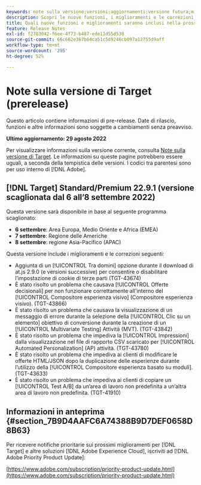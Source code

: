 ```yaml
---
keywords: note sulla versione;versioni;aggiornamenti;versione futura;miglioramenti;nuove funzioni;correzioni;aggiornamenti;prerelease
description: Scopri le nuove funzioni, i miglioramenti e le correzioni, compresi SDK, API e librerie JavaScript, inclusi nella prossima versione di Adobe Target.
title: Quali nuove funzioni e miglioramenti saranno inclusi nella prossima versione?
feature: Release Notes
exl-id: f2783042-f6ee-4f73-b487-ede11d55d530
source-git-commit: 66c662e367b64ca51c5d9246cb097a12755d9aff
workflow-type: tm+mt
source-wordcount: '295'
ht-degree: 52%

---
```


# Note sulla versione di Target (prerelease)

Questo articolo contiene informazioni di pre-release. Date di rilascio, funzioni e altre informazioni sono soggette a cambiamenti senza preavviso.

**Ultimo aggiornamento: 29 agosto 2022**

Per visualizzare informazioni sulla versione corrente, consulta [Note sulla versione di Target](release-notes.md). Le informazioni su queste pagine potrebbero essere uguali, a seconda della tempistica delle versioni. I codici tra parentesi sono per uso interno di [!DNL Adobe].

## [!DNL Target] Standard/Premium 22.9.1 (versione scaglionata dal 6 all’8 settembre 2022)

Questa versione sarà disponibile in base al seguente programma scaglionato:

* **6 settembre**: Area Europa, Medio Oriente e Africa (EMEA)
* **7 settembre**: Regione delle Americhe
* **8 settembre**: regione Asia-Pacifico (APAC)

Questa versione include i miglioramenti e le correzioni seguenti:

* Aggiunta di un [!UICONTROL Tra domini] opzione durante il download di at.js 2.9.0 (e versioni successive) per consentire o disabilitare l’impostazione di cookie di terze parti (TGT-43674)
* È stato risolto un problema che causava [!UICONTROL Offerte decisionali] per non funzionare correttamente all&#39;interno del [!UICONTROL Compositore esperienza visivo] (Compositore esperienza visivo). (TGT-43866)
* È stato risolto un problema che causava la visualizzazione di un messaggio di errore durante la selezione della [!UICONTROL Clic su un elemento] obiettivo di conversione durante la creazione di un [!UICONTROL Multivariate Testing] Attività (MVT). (TGT-43842)
* È stato risolto un problema che impediva la [!UICONTROL Impressioni] dalla visualizzazione nel file di rapporto CSV scaricato per [!UICONTROL Automated Personalization] (AP) attività. (TGT-43780)
* È stato risolto un problema che impediva ai clienti di modificare le offerte HTML/JSON dopo la duplicazione delle esperienze durante l’utilizzo della [!UICONTROL Compositore esperienza basato su moduli]. (TGT-43633)
* È stato risolto un problema che impediva ai clienti di copiare un [!UICONTROL Test A/B] da un’area di lavoro non predefinita a un’altra area di lavoro non predefinita. (TGT-41910)

## Informazioni in anteprima {#section_7B9D4AAFC6A74388B9D7DEF0658D8B63}

Per ricevere notifiche prioritarie sui prossimi miglioramenti per [!DNL Target] e altre soluzioni [!DNL Adobe Experience Cloud], iscriviti ad [!DNL Adobe Priority Product Update]:

[https://www.adobe.com/subscription/priority-product-update.html](https://www.adobe.com/subscription/priority-product-update.html)
